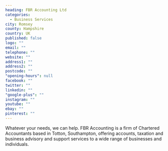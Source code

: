 ```yaml
---
heading: FBR Accounting Ltd
categories: 
  - Business Services
city: Romsey
county: Hampshire
country: UK
published: false
logo: ""
email: ""
telephone: ""
website: ""
address1: ""
address2: ""
postcode: ""
"opening-hours": null
facebook: ""
twitter: ""
linkedin: ""
"google-plus": ""
instagram: ""
youtube: ""
ebay: ""
pinterest: ""
---
```


Whatever your needs, we can help. FBR Accounting is a firm of Chartered Accountants based in Totton, Southampton, offering accounts, taxation and business advisory and support services to a wide range of businesses and individuals.
